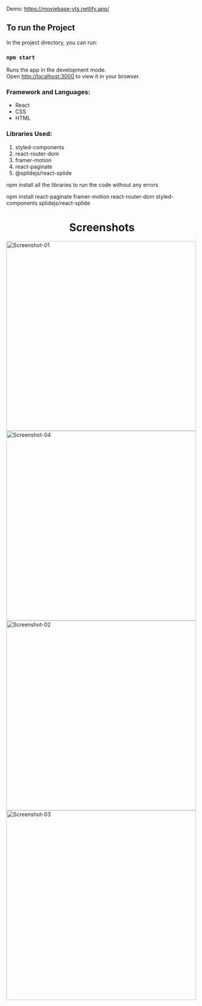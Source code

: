Demo: https://moviebase-yts.netlify.app/

## To run the Project

In the project directory, you can run:

### `npm start`

Runs the app in the development mode.\
Open [http://localhost:3000](http://localhost:3000) to view it in your browser.

### Framework and Languages:
- React
- CSS
- HTML
### Libraries Used:
1. styled-components
2. react-router-dom
3. framer-motion
4. react-paginate
5. @splidejs/react-splide

npm install all the libraries to run the code without any errors

npm install react-paginate framer-motion react-router-dom styled-components splidejs/react-splide


<h1 align="center"> Screenshots </h1>
<p>
<img width="500" src="https://user-images.githubusercontent.com/63865428/186772780-caca1326-42c0-47d7-8699-8896399c0f0f.png" alt="Screenshot-01">
<img width="500" src="https://user-images.githubusercontent.com/63865428/186772851-6c36b0c8-e37b-4332-a496-698536652f53.png" alt="Screenshot-04">
<img width="500" src="https://user-images.githubusercontent.com/63865428/186772929-5c1a5e76-72a0-49d9-8332-5662ca0a4a4e.png" alt="Screenshot-02">
<img width="500" src="https://user-images.githubusercontent.com/63865428/186772952-3bdcf113-eaca-4b11-bdfd-d521849f03a0.png" alt="Screenshot-03">
</p>



